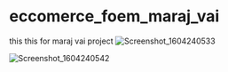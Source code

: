 # eccomerce_foem_maraj_vai
 this this for maraj vai project
![Screenshot_1604240533](https://user-images.githubusercontent.com/64243974/97805543-ffec4d00-1c80-11eb-9ff1-a637b605f463.png)

![Screenshot_1604240542](https://user-images.githubusercontent.com/64243974/97805563-1397b380-1c81-11eb-8445-6f1a3ce892a4.png)
